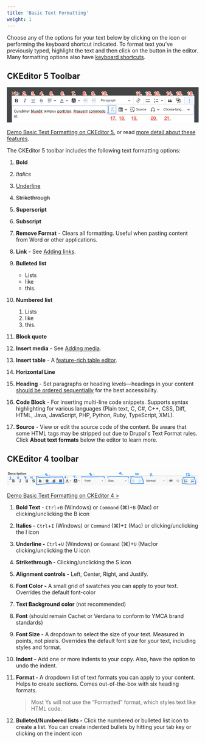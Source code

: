 ```yaml
---
title: 'Basic Text Formatting'
weight: 1
---
```


Choose any of the options for your text below by clicking on the icon or performing the keyboard shortcut indicated. To format text you’ve previously typed, highlight the text and then click on the button in the editor. Many formatting options also have [keyboard shortcuts](https://ckeditor.com/docs/ckeditor5/latest/features/keyboard-support.html).

## CKEditor 5 Toolbar

![The CKEditor 5 toolbar.](basics--cke5-toolbar.png)

[Demo Basic Text Formatting on CKEditor 5.](https://ckeditor.com/ckeditor-5/demo/feature-rich/) or read [more detail about these features](https://ckeditor.com/docs/ckeditor5/latest/features/index.html#ckeditor-5-wysiwyg-editor-features-and-functions).

The CKEditor 5 toolbar includes the following text formatting options:

1.  **Bold**
2.  *Italics*
3.  <u>Underline</u>
4.  <strike>Strikethrough</strike>
5.  **Superscript**
6.  **Subscript**
7.  **Remove Format** - Clears all formatting. Useful when pasting content from Word or other applications.
8.  **Link** - See [Adding links](../adding-links).
9.  **Bulleted list**
    *   Lists
    *   like
    *   this.
10. **Numbered list**

    1.  Lists
    2.  like
    3.  this.
11. **Block quote**
12. **Insert media** - See [Adding media](../adding-media).
13. **Insert table** - A [feature-rich table editor](https://ckeditor.com/docs/ckeditor5/latest/features/tables/tables.html).
14. **Horizontal Line**
15. **Heading** - Set paragraphs or heading levels—headings in your content [should be ordered sequentially](https://www.a11yproject.com/posts/how-to-accessible-heading-structure/) for the best accessibility.
16. **Code Block** - For inserting multi-line code snippets. Supports syntax highlighting for various languages (Plain text, C, C#, C++, CSS, Diff, HTML, Java, JavaScript, PHP, Python, Ruby, TypeScript, XML).
17. **Source** - View or edit the source code of the content. Be aware that some HTML tags may be stripped out due to Drupal's Text Format rules. Click **About text formats** below the editor to learn more.

## CKEditor 4 toolbar

![The CKEditor 4 toolbar.](basics--cke4-toolbar.png)

[Demo Basic Text Formatting on CKEditor 4 >](https://ckeditor.com/ckeditor-4/demo/#article)

1.  **Bold Text** - `Ctrl`+`B` (Windows) or `Command` (⌘)+`B` (Mac) or clicking/unclicking the B icon
2.  **Italics -** `Ctrl`+`I` (Windows) or `Command` (⌘)+`I` (Mac) or clicking/unclicking the I icon
3.  **Underline -** `Ctrl`+`U` (Windows) or `Command` (⌘)+`U` (Mac)or clicking/unclicking the U icon
4.  **Strikethrough -** Clicking/unclicking the S icon
5.  **Alignment controls -** Left, Center, Right, and Justify.
6.  **Font Color -** A small grid of swatches you can apply to your text. Overrides the default font-color
7.  **Text Background color** (not recommended)
8.  **Font** (should remain Cachet or Verdana to conform to YMCA brand standards)
9.  **Font Size -** A dropdown to select the size of your text. Measured in points, not pixels. Overrides the default font size for your text, including styles and format.
10. **Indent -** Add one or more indents to your copy. Also, have the option to undo the indent.
11. **Format -** A dropdown list of text formats you can apply to your content. Helps to create sections. Comes out-of-the-box with six heading formats.

    > Most Ys will not use the “Formatted” format, which styles text like HTML code.

12. **Bulleted/Numbered lists -** Click the numbered or bulleted list icon to create a list. You can create indented bullets by hitting your tab key or clicking on the indent icon
